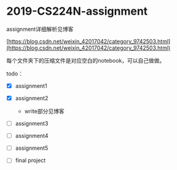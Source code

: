 # 2019-CS224N-assignment

assignment详细解析见博客

[https://blog.csdn.net/weixin_42017042/category_9742503.html](https://blog.csdn.net/weixin_42017042/category_9742503.html)

每个文件夹下的压缩文件是对应空白的notebook，可以自己做做。

todo：


- [x] assignment1
- [x] assignment2
	+ write部分见博客
- [ ] assignment3
- [ ] assignment4
- [ ] assignment5
- [ ] final project



